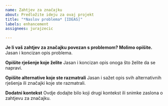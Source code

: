 ```yaml
---
name: Zahtjev za značajku
about: Predložite ideju za ovaj projekt
title: "*Naslov problema* [IDEAS]"
labels: enhancement
assignees: jurajzecic

---
```


**Je li vaš zahtjev za značajku povezan s problemom? Molimo opišite.**
Jasan i koncizan opis problema.


**Opišite rješenje koje želite**
Jasan i koncizan opis onoga što želite da se napravi.


**Opišite alternative koje ste razmatrali**
Jasan i sažet opis svih alternativnih rješenja ili značajki koje ste razmatrali.


**Dodatni kontekst**
Ovdje dodajte bilo koji drugi kontekst ili snimke zaslona o zahtjevu za značajku.

